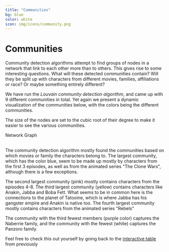 ```yaml
---
title: "Communities"
bg: blue
color: white
icon: img/icons/community.png
---
```


# Communities

Community detection algorithms attempt to find groups of nodes in a network that link to each other more than to others. This gives rise to some interesting questions. What will these detected communities contain? Will they be split up with characters from different movies, families, affiliations or race? Or maybe something entirely different?

We have run the *Louvain community detection algorithm*, and came up with 9 different communities in total. Yet again we present a dynamic visualization of the communities below, with the colors being the different communities.

The size of the nodes are set to the cubic root of their degree to make it easier to see the various communities.
<div class="viscom">Network Graph</div>
<br>

The community detection algorithm mostly found the communities based on which movies or family the characters belong to. The largest community, which has the color blue, seem to be made up mostly by characters from the first 3 episodes, as well as from the animated series "The Clone Wars", although there is a few exceptions. 

The second largest community (pink) mostly contains characters from the episodes 4-8. The third largest community (yellow) contains characters like Anakin, Jabba and Boba Fett. What seems to be in common here is the connections to the planet of Tatooine, which is where Jabba has his gangster empire and Anakin is native too. The fourth largest community mostly contains characters from the animated series "Rebels"

The community with the third fewest members (purple color) captures the Naberrie family, and the community with the fewest (white) captures the Panzoro family.

Feel free to check this out yourself by going back to the <a href="#example-table">interactive table</a> from previously